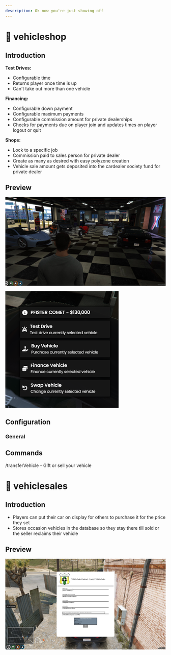 ```yaml
---
description: Ok now you're just showing off
---
```


# 🚗 vehicleshop

## Introduction


**Test Drives:**

* Configurable time
* Returns player once time is up
* Can't take out more than one vehicle

**Financing:**

* Configurable down payment
* Configurable maximum payments
* Configurable commission amount for private dealerships
* Checks for payments due on player join and updates times on player logout or quit

**Shops:**

* Lock to a specific job
* Commission paid to sales person for private dealer
* Create as many as desired with easy polyzone creation
* Vehicle sale amount gets deposited into the cardealer society fund for private dealer

## Preview

![Sales floor](../../images/vehicleshopfloor.jpg)

![Menu for purchasing a car](../../images/vehicleshopmenu.png)

## Configuration

### General


## Commands

/transferVehicle - Gift or sell your vehicle



# 📄 vehiclesales

## Introduction

* Players can put their car on display for others to purchase it for the price they set
* Stores occasion vehicles in the database so they stay there till sold or the seller reclaims their vehicle


## Preview

![](../../images/vehiclesalessheet.jpg)

